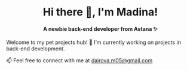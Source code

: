 
<h1 align="center"> Hi there 👋, I'm Madina! </h1>

<h4 align="center">A newbie back-end developer from Astana ✨</h4>

<p>Welcome to my pet projects hub!  🔭  I’m currently working on projects in back-end development.</p>
<p>📫 Feel free to connect with me at <a href="mailto:dairova.m05@gmail.com">dairova.m05@gmail.com</a></p>
<!--
**matonyn/matonyn** is a ✨ _special_ ✨ repository because its `README.md` (this file) appears on your GitHub profile.

Here are some ideas to get you started:

- 🔭 I’m currently working on ...
- 🌱 I’m currently learning ...
- 👯 I’m looking to collaborate on ...
- 🤔 I’m looking for help with ...
- 💬 Ask me about ...
- 📫 How to reach me: ...
- 😄 Pronouns: ...
- ⚡ Fun fact: ...
-->
